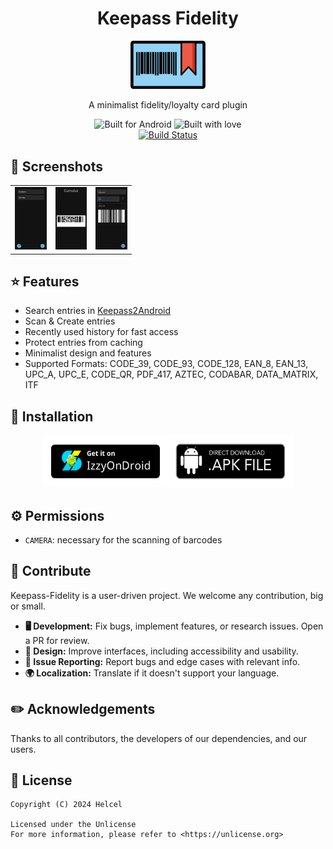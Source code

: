 <!--suppress ALL -->
<div align="center">
  <h1>Keepass Fidelity</h1>
  <img style="width: 120px;" src="./metadata/en-US/images/icon.png" alt="Logo">
  
  <p>A minimalist fidelity/loyalty card plugin</p>
  
  <img src="https://forthebadge.com/images/badges/built-for-android.svg" alt="Built for Android">
  <img src="https://forthebadge.com/images/badges/built-with-love.svg" alt="Built with love">
  <br>
    <a href="https://github.com/choelzl/keepass-fidelity/actions/workflows/build.yml">
    <img src="https://github.com/choelzl/keepass-fidelity/actions/workflows/build.yml/badge.svg?branch=main" alt="Build Status">
  </a>
</div>

## 🌄 Screenshots

<div align="center">
  <table>
    <tr>
      <td style="width: 33%; height: 100px;"><img src="./metadata/en-US/images/phoneScreenshots/launcher.jpg" alt="Launcher" style="width: 100%; height: 100%;"></td>
      <td style="width: 33%; height: 100px;"><img src="./metadata/en-US/images/phoneScreenshots/view.jpg" alt="View" style="width: 100%; height: 100%;"></td>
      <td style="width: 33%; height: 100px;"><img src="./metadata/en-US/images/phoneScreenshots/edit.jpg" alt="Edit" style="width: 100%; height: 100%;"></td>
    </tr>
  </table>
</div>

## ⭐ Features

- Search entries in [Keepass2Android](https://github.com/PhilippC/keepass2android/)
- Scan & Create entries
- Recently used history for fast access
- Protect entries from caching
- Minimalist design and features
- Supported Formats: CODE_39, CODE_93, CODE_128, EAN_8, EAN_13, UPC_A, UPC_E, CODE_QR, PDF_417, AZTEC, CODABAR, DATA_MATRIX, ITF

## 📳 Installation

<div style="display: flex; justify-content: center; align-items: center; flex-direction: row;">
    <a href="https://apt.izzysoft.de/fdroid/index/apk/net.helcel.fidelity">
        <img width="200" height="80" alt="Izzy Download" src=".github/images/izzy.png">
    </a>
    <a href="https://github.com/choelzl/keepass-fidelity/releases/latest">
        <img width="200" height="84" alt="APK Download" src=".github/images/apk.png">
    </a>
</div>

## ⚙️ Permissions

- `CAMERA`: necessary for the scanning of barcodes

## 📝 Contribute

Keepass-Fidelity is a user-driven project. We welcome any contribution, big or small.

- **🖥️ Development:** Fix bugs, implement features, or research issues. Open a PR for review.
- **🍥 Design:** Improve interfaces, including accessibility and usability.
- **📂 Issue Reporting:** Report bugs and edge cases with relevant info.
- **🌍 Localization:** Translate if it doesn't support your language.

## ✏️ Acknowledgements

Thanks to all contributors, the developers of our dependencies, and our users.

## 📝 License

```
Copyright (C) 2024 Helcel

Licensed under the Unlicense
For more information, please refer to <https://unlicense.org>
```